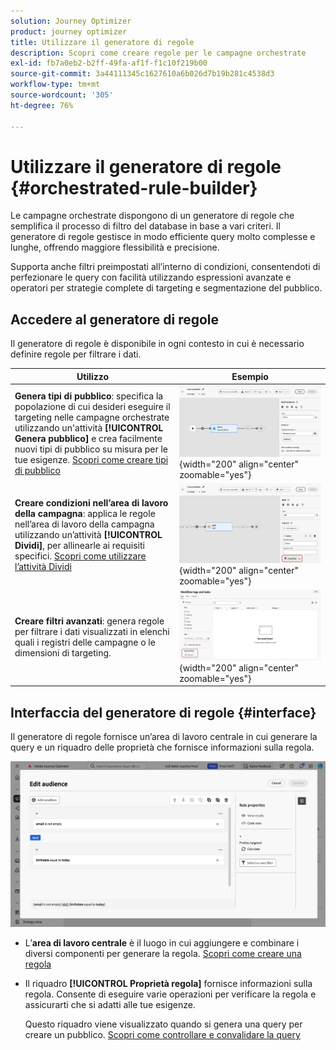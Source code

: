 ```yaml
---
solution: Journey Optimizer
product: journey optimizer
title: Utilizzare il generatore di regole
description: Scopri come creare regole per le campagne orchestrate
exl-id: fb7a0eb2-b2ff-49fa-af1f-f1c10f219b00
source-git-commit: 3a44111345c1627610a6b026d7b19b281c4538d3
workflow-type: tm+mt
source-wordcount: '305'
ht-degree: 76%

---
```



# Utilizzare il generatore di regole {#orchestrated-rule-builder}

Le campagne orchestrate dispongono di un generatore di regole che semplifica il processo di filtro del database in base a vari criteri. Il generatore di regole gestisce in modo efficiente query molto complesse e lunghe, offrendo maggiore flessibilità e precisione.

Supporta anche filtri preimpostati all’interno di condizioni, consentendoti di perfezionare le query con facilità utilizzando espressioni avanzate e operatori per strategie complete di targeting e segmentazione del pubblico.

## Accedere al generatore di regole

Il generatore di regole è disponibile in ogni contesto in cui è necessario definire regole per filtrare i dati.

| Utilizzo | Esempio |
|  ---  |  ---  |
| **Genera tipi di pubblico**: specifica la popolazione di cui desideri eseguire il targeting nelle campagne orchestrate utilizzando un&#39;attività **[!UICONTROL Genera pubblico]** e crea facilmente nuovi tipi di pubblico su misura per le tue esigenze. [Scopri come creare tipi di pubblico](../orchestrated/activities/build-audience.md) | ![Immagine che mostra come accedere all’interfaccia di creazione del pubblico](assets/query-access-audience.png){width="200" align="center" zoomable="yes"} |
| **Creare condizioni nell’area di lavoro della campagna**: applica le regole nell’area di lavoro della campagna utilizzando un’attività **[!UICONTROL Dividi]**, per allinearle ai requisiti specifici. [Scopri come utilizzare l’attività Dividi](../orchestrated/activities/split.md) | ![Immagine che mostra come accedere alle opzioni di personalizzazione del flusso di lavoro](assets/query-access-split.png){width="200" align="center" zoomable="yes"} |
| **Creare filtri avanzati**: genera regole per filtrare i dati visualizzati in elenchi quali i registri delle campagne o le dimensioni di targeting. | ![Immagine che mostra come personalizzare i filtri elenco](assets/query-access-advanced-filters.png){width="200" align="center" zoomable="yes"} |

## Interfaccia del generatore di regole {#interface}

Il generatore di regole fornisce un’area di lavoro centrale in cui generare la query e un riquadro delle proprietà che fornisce informazioni sulla regola.

![Immagine che mostra l’interfaccia del generatore di regole](assets/rule-builder-interface.png)

* L’**area di lavoro centrale** è il luogo in cui aggiungere e combinare i diversi componenti per generare la regola. [Scopri come creare una regola](../orchestrated/build-query.md)

* Il riquadro **[!UICONTROL Proprietà regola]** fornisce informazioni sulla regola. Consente di eseguire varie operazioni per verificare la regola e assicurarti che si adatti alle tue esigenze.

  Questo riquadro viene visualizzato quando si genera una query per creare un pubblico. [Scopri come controllare e convalidare la query](build-query.md#check-and-validate-your-query)

